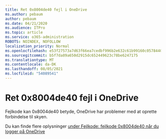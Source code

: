 ```yaml
---
title: Ret 0x8004de40 fejl i OneDrive
ms.author: pebaum
author: pebaum
ms.date: 04/21/2020
ms.audience: ITPro
ms.topic: article
ms.service: o365-administration
ROBOTS: NOINDEX, NOFOLLOW
localization_priority: Normal
ms.openlocfilehash: e53f27573a7d63f66ea7cedbf996b2e632c61b99160c0578440e33b19a598714
ms.sourcegitcommit: b5f7da89a650d2915dc652449623c78be6247175
ms.translationtype: MT
ms.contentlocale: da-DK
ms.lasthandoff: 08/05/2021
ms.locfileid: "54089541"
---
```

# <a name="fix-0x8004de40-error-in-onedrive"></a>Ret 0x8004de40 fejl i OneDrive

Fejlkode kan 0x8004de40 betyde, OneDrive har problemer med at oprette forbindelse til skyen. 

Du kan finde flere oplysninger [under Fejlkode: fejlkode 0x8004de40 når du logger på OneDrive](/sharepoint/troubleshoot/administration/error-0x8004de40-in-onedrive)